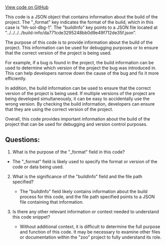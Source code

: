 [View code on GitHub](zoo-labs/zoo/blob/master/contracts/artifacts/src/uniswapv2/libraries/TransferHelper.sol/TransferHelper.dbg.json)

This code is a JSON object that contains information about the build of the project. The "_format" key indicates the format of the build, which in this case is "hh-sol-dbg-1". The "buildInfo" key points to a JSON file located at "../../../../build-info/da771cde3295248bb0d9e49f712de35f.json". 

The purpose of this code is to provide information about the build of the project. This information can be used for debugging purposes or to ensure that the correct version of the project is being used. 

For example, if a bug is found in the project, the build information can be used to determine which version of the project the bug was introduced in. This can help developers narrow down the cause of the bug and fix it more efficiently. 

In addition, the build information can be used to ensure that the correct version of the project is being used. If multiple versions of the project are being developed simultaneously, it can be easy to accidentally use the wrong version. By checking the build information, developers can ensure that they are using the correct version of the project. 

Overall, this code provides important information about the build of the project that can be used for debugging and version control purposes.
## Questions: 
 1. What is the purpose of the "_format" field in this code?
   - The "_format" field is likely used to specify the format or version of the code or data being used.

2. What is the significance of the "buildInfo" field and the file path specified?
   - The "buildInfo" field likely contains information about the build process for this code, and the file path specified points to a JSON file containing that information.

3. Is there any other relevant information or context needed to understand this code snippet?
   - Without additional context, it is difficult to determine the full purpose and function of this code. It may be necessary to examine other files or documentation within the "zoo" project to fully understand its role.